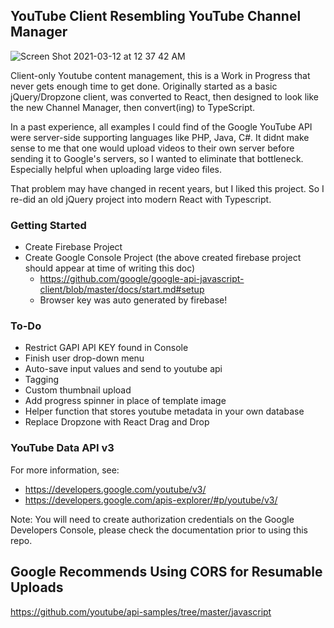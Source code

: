 ## YouTube Client Resembling YouTube Channel Manager

![Screen Shot 2021-03-12 at 12 37 42 AM](https://user-images.githubusercontent.com/4179018/110902285-3ab75f00-82cb-11eb-9d4a-8245a221d931.png)

Client-only Youtube content management, this is a Work in Progress that never gets enough time to get done. Originally started as a basic jQuery/Dropzone client, was converted to React, then designed to look like the new Channel Manager, then convert(ing) to TypeScript.

In a past experience, all examples I could find of the Google YouTube API were server-side supporting languages like PHP, Java, C#.  It didnt make sense to me that one would upload videos to their own server before sending it to Google's servers, so I wanted to eliminate that bottleneck.  Especially helpful when uploading large video files.

That problem may have changed in recent years, but I liked this project. So I re-did an old jQuery project into modern React with Typescript.

### Getting Started
- Create Firebase Project
- Create Google Console Project (the above created firebase project should appear at time of writing this doc)
    - https://github.com/google/google-api-javascript-client/blob/master/docs/start.md#setup
    - Browser key was auto generated by firebase!


### To-Do 
- Restrict GAPI API KEY found in Console
- Finish user drop-down menu 
- Auto-save input values and send to youtube api
- Tagging
- Custom thumbnail upload
- Add progress spinner in place of template image
- Helper function that stores youtube metadata in your own database
- Replace Dropzone with React Drag and Drop

### YouTube Data API v3
For more information, see:
- https://developers.google.com/youtube/v3/
- https://developers.google.com/apis-explorer/#p/youtube/v3/

Note: You will need to create authorization credentials on the Google Developers Console, please check the documentation prior to using this repo.

## Google Recommends Using CORS for Resumable Uploads
https://github.com/youtube/api-samples/tree/master/javascript
